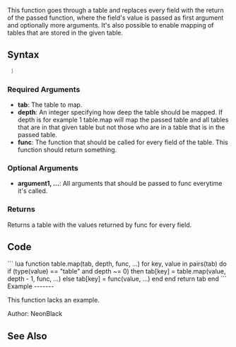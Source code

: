 <lowercasetitle></lowercasetitle>

This function goes through a table and replaces every field with the return of the passed function, where the field's value is passed as first argument and optionally more arguments. It's also possible to enable mapping of tables that are stored in the given table.

Syntax
------

``` lua
 )
```

### Required Arguments

-   **tab**: The table to map.
-   **depth**: An integer specifying how deep the table should be mapped. If depth is for example 1 table.map will map the passed table and all tables that are in that given table but not those who are in a table that is in the passed table.
-   **func**: The function that should be called for every field of the table. This function should return something.

### Optional Arguments

-   **argument1, ...**: All arguments that should be passed to func everytime it's called.

### Returns

Returns a table with the values returned by func for every field.

Code
----

<section name="Server- and/or clientside Script" class="both" show="true">
``` lua
function table.map(tab, depth, func, ...)
    for key, value in pairs(tab) do
        if (type(value) == "table" and depth ~= 0) then tab[key] = table.map(value, depth - 1, func, ...)
        else tab[key] = func(value, ...) end
    end
    return tab
end
```

</section>
Example
-------

This function lacks an example.

Author: NeonBlack

See Also
--------

